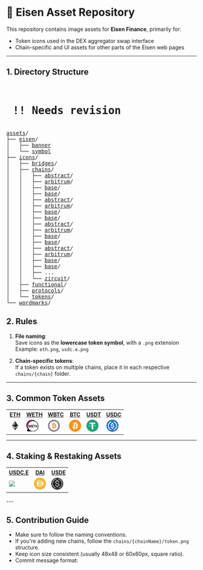 # 🧩 Eisen Asset Repository

This repository contains image assets for **Eisen Finance**, primarily for:

- Token icons used in the DEX aggregator swap interface
- Chain-specific and UI assets for other parts of the Eisen web pages

---

## 1. Directory Structure
<pre> 
<h1 > !! Needs revision</h1>
<a href="./assets/eisen/">assets</a>/
├── <a href="./assets/eisen/">eisen</a>/
│   ├── <a href="./assets/eisen/banner/">banner</a>
│   └── <a href="./assets/eisen/symbol/">symbol</a>
├── <a href="./assets/icons/">icons</a>/
│   ├── <a href="./assets/icons/bridges/">bridges</a>/
│   ├── <a href="./assets/icons/chains/">chains</a>/
│   │   ├── <a href="./assets/icons/chains/abstract/">abstract</a>/
│   │   ├── <a href="./assets/icons/chains/arbitrum/">arbitrum</a>/
│   │   ├── <a href="./assets/icons/chains/base/">base</a>/
│   │   ├── <a href="./assets/icons/chains/base/">base</a>/
│   │   ├── <a href="./assets/icons/chains/abstract/">abstract</a>/
│   │   ├── <a href="./assets/icons/chains/arbitrum/">arbitrum</a>/
│   │   ├── <a href="./assets/icons/chains/base/">base</a>/
│   │   ├── <a href="./assets/icons/chains/base/">base</a>/
│   │   ├── <a href="./assets/icons/chains/abstract/">abstract</a>/
│   │   ├── <a href="./assets/icons/chains/arbitrum/">arbitrum</a>/
│   │   ├── <a href="./assets/icons/chains/base/">base</a>/
│   │   ├── <a href="./assets/icons/chains/base/">base</a>/
│   │   ├── <a href="./assets/icons/chains/abstract/">abstract</a>/
│   │   ├── <a href="./assets/icons/chains/arbitrum/">arbitrum</a>/
│   │   ├── <a href="./assets/icons/chains/base/">base</a>/
│   │   ├── <a href="./assets/icons/chains/base/">base</a>/
│   │   ├── ...
│   │   └── <a href="./assets/icons/chains/zircuit/">zircuit</a>/
│   ├── <a href="./assets/icons/functional/">functional</a>/
│   ├── <a href="./assets/icons/protocols/">protocols</a>/
│   └── <a href="./assets/icons/tokens/">tokens</a>/
└── <a href="./assets/wordmarks/">wordmarks</a>/
</pre>

## 2. Rules

1. **File naming**:  
   Save icons as the **lowercase token symbol**, with a `.png` extension  
   Example: `eth.png`, `usdc.e.png`

2. **Chain-specific tokens**:  
   If a token exists on multiple chains, place it in each respective `chains/{chain}` folder.

---

## 3. Common Token Assets

<table>
  <tr>
    <th><a href="./icons/chains/base/eth.png">ETH</a></th>
    <th><a href="./icons/chains/arbitrum/weth.png">WETH</a></th>
    <th><a href="./icons/chains/linea/wbtc.png">WBTC</a></th>
    <th><a href="./icons/chains/blast/btc.png">BTC</a></th>
    <th><a href="./icons/chains/scroll/usdt.png">USDT</a></th>
    <th><a href="./icons/chains/scroll/usdc.png">USDC</a></th>
  </tr>
  <tr>
    <td><img src="./icons/chains/base/eth.png" width="32"/></td>
    <td><img src="./icons/chains/arbitrum/weth.png" width="32"/></td>
    <td><img src="./icons/chains/linea/wbtc.png" width="32"/></td>
    <td><img src="./icons/chains/blast/btc.png" width="32"/></td>
    <td><img src="./icons/chains/scroll/usdt.png" width="32"/></td>
    <td><img src="./icons/chains/scroll/usdc.png" width="32"/></td>
  </tr>
</table>


---

## 4. Staking & Restaking Assets

<table>
  <tr>
    <th><a href="./icons/chains/scroll/usdc.e.png">USDC.E</a></th>
    <th><a href="./icons/chains/scroll/dai.png">DAI</a></th>
    <th><a href="./icons/chains/blast/usde.png">USDE</a></th>
  </tr>
  <tr>
    <td><img src="./icons/chains/scroll/usdc.e.png" width="32"/></td>
    <td><img src="./icons/chains/scroll/dai.png" width="32"/></td>
    <td><img src="./icons/chains/blast/usde.png" width="32"/></td>
  </tr>
</table>
---

## 5. Contribution Guide

- Make sure to follow the naming conventions.
- If you're adding new chains, follow the `chains/{chainName}/token.png` structure.
- Keep icon size consistent (usually 48x48 or 60x60px, square ratio).
- Commit message format:  